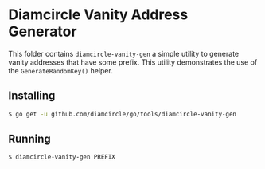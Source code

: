 # Diamcircle Vanity Address Generator

This folder contains `diamcircle-vanity-gen` a simple utility to generate vanity addresses that have some prefix.  This utility demonstrates the use of the
`GenerateRandomKey()` helper.

## Installing

```bash
$ go get -u github.com/diamcircle/go/tools/diamcircle-vanity-gen
```

## Running

```bash
$ diamcircle-vanity-gen PREFIX
```
